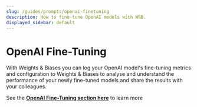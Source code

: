 ```yaml
---
slug: /guides/prompts/openai-finetuning
description: How to fine-tune OpenAI models with W&B.
displayed_sidebar: default
---
```


# OpenAI Fine-Tuning

With Weights & Biases you can log your OpenAI model's fine-tuning metrics and configuration to Weights & Biases to analyse and understand the performance of your newly fine-tuned models and share the results with your colleagues.

See the **[OpenAI Fine-Tuning section here](../integrations/openai)** to learn more